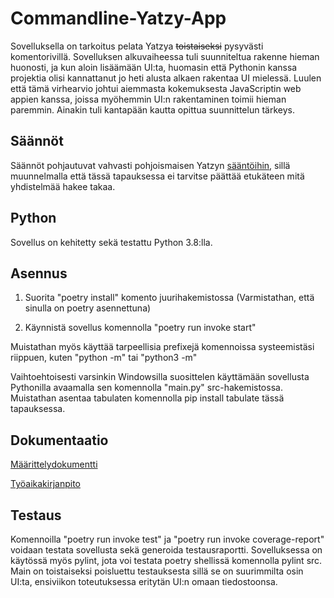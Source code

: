 # Commandline-Yatzy-App
 
 Sovelluksella on tarkoitus pelata Yatzya ~~toistaiseksi~~ pysyvästi komentorivillä. Sovelluksen alkuvaiheessa tuli suunniteltua rakenne hieman huonosti, ja kun aloin lisäämään UI:ta, huomasin että Pythonin kanssa projektia olisi kannattanut jo heti alusta alkaen rakentaa UI mielessä. Luulen että tämä virhearvio johtui aiemmasta kokemuksesta JavaScriptin web appien kanssa, joissa myöhemmin UI:n rakentaminen toimii hieman paremmin. Ainakin tuli kantapään kautta opittua suunnittelun tärkeys.
 


## Säännöt

Säännöt pohjautuvat vahvasti pohjoismaisen Yatzyn [sääntöihin](https://fi.wikipedia.org/wiki/Yatzy), sillä muunnelmalla että tässä tapauksessa ei tarvitse päättää etukäteen mitä yhdistelmää hakee takaa.

## Python

Sovellus on kehitetty sekä testattu Python 3.8:lla.

## Asennus

1. Suorita "poetry install" komento juurihakemistossa (Varmistathan, että sinulla on poetry asennettuna)

2. Käynnistä sovellus komennolla "poetry run invoke start"

Muistathan myös käyttää tarpeellisia prefixejä komennoissa systeemistäsi riippuen, kuten "python -m" tai "python3 -m"

Vaihtoehtoisesti varsinkin Windowsilla suosittelen käyttämään sovellusta Pythonilla
avaamalla sen komennolla "main.py" src-hakemistossa. Muistathan asentaa tabulaten komennolla pip install tabulate tässä tapauksessa.


## Dokumentaatio 
[Määrittelydokumentti](https://github.com/JVS23/ot-harjoitustyo/blob/master/Yatzy-app/dokumentaatio/vaatimusmaarittely.MD)

[Työaikakirjanpito](https://github.com/JVS23/ot-harjoitustyo/blob/master/Yatzy-app/dokumentaatio/tyoaikakirjanpito.MD)

## Testaus 

Komennoilla "poetry run invoke test" ja "poetry run invoke coverage-report"
voidaan testata sovellusta sekä generoida testausraportti.
Sovelluksessa on käytössä myös pylint, jota voi testata poetry shellissä komennolla pylint src. 
Main on toistaiseksi poisluettu testauksesta sillä se on suurimmilta osin UI:ta, ensiviikon toteutuksessa eritytän UI:n omaan tiedostoonsa.
